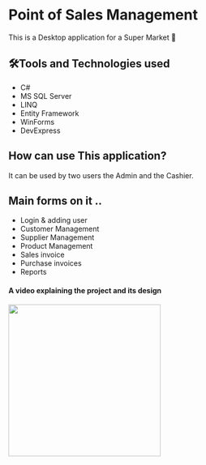 
# Point of Sales Management

This is a Desktop application for a Super Market 🛒

## 🛠️Tools and Technologies used
- C#
- MS SQL Server
- LINQ
- Entity Framework
- WinForms
- DevExpress

## How can use This application?
It can be used by two users the Admin and the Cashier.

## Main forms on it ..
- Login & adding user
- Customer Management
- Supplier Management
- Product Management
- Sales invoice
- Purchase invoices
- Reports

#### A video explaining the project and its design
[<img src ="https://github.com/7usseinel8areb/Point-Of-Sale-Managment_Super-Market/assets/111694991/88cefd12-20c0-4c68-b09b-5d3228e8de4d" width = "300">](https://www.linkedin.com/posts/hussein-elghareb-b528ab288_100dayofdotnet-day16-day17-activity-7163976465846263809-0v0S?utm_source=share&utm_medium=member_desktop)


